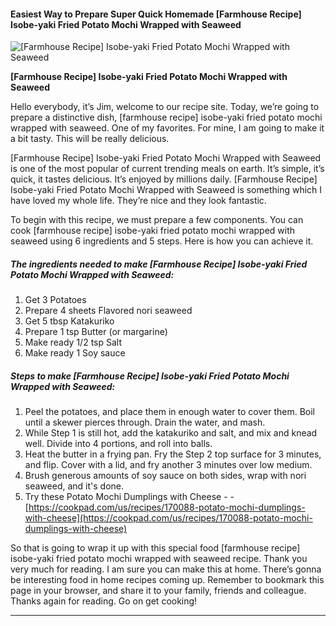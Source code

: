             

#### Easiest Way to Prepare Super Quick Homemade \[Farmhouse Recipe\] Isobe-yaki Fried Potato Mochi Wrapped with Seaweed

![[Farmhouse Recipe] Isobe-yaki Fried Potato Mochi Wrapped with Seaweed](https://img-global.cpcdn.com/recipes/5835087575777280/751x532cq70/farmhouse-recipe-isobe-yaki-fried-potato-mochi-wrapped-with-seaweed-recipe-main-photo.jpg)

**\[Farmhouse Recipe\] Isobe-yaki Fried Potato Mochi Wrapped with Seaweed**

Hello everybody, it’s Jim, welcome to our recipe site. Today, we’re going to prepare a distinctive dish, \[farmhouse recipe\] isobe-yaki fried potato mochi wrapped with seaweed. One of my favorites. For mine, I am going to make it a bit tasty. This will be really delicious.

\[Farmhouse Recipe\] Isobe-yaki Fried Potato Mochi Wrapped with Seaweed is one of the most popular of current trending meals on earth. It’s simple, it’s quick, it tastes delicious. It’s enjoyed by millions daily. \[Farmhouse Recipe\] Isobe-yaki Fried Potato Mochi Wrapped with Seaweed is something which I have loved my whole life. They’re nice and they look fantastic.

To begin with this recipe, we must prepare a few components. You can cook \[farmhouse recipe\] isobe-yaki fried potato mochi wrapped with seaweed using 6 ingredients and 5 steps. Here is how you can achieve it.

##### The ingredients needed to make \[Farmhouse Recipe\] Isobe-yaki Fried Potato Mochi Wrapped with Seaweed:

1.  Get 3 Potatoes
2.  Prepare 4 sheets Flavored nori seaweed
3.  Get 5 tbsp Katakuriko
4.  Prepare 1 tsp Butter (or margarine)
5.  Make ready 1/2 tsp Salt
6.  Make ready 1 Soy sauce

##### Steps to make \[Farmhouse Recipe\] Isobe-yaki Fried Potato Mochi Wrapped with Seaweed:

1.  Peel the potatoes, and place them in enough water to cover them. Boil until a skewer pierces through. Drain the water, and mash.
2.  While Step 1 is still hot, add the katakuriko and salt, and mix and knead well. Divide into 4 portions, and roll into balls.
3.  Heat the butter in a frying pan. Fry the Step 2 top surface for 3 minutes, and flip. Cover with a lid, and fry another 3 minutes over low medium.
4.  Brush generous amounts of soy sauce on both sides, wrap with nori seaweed, and it's done.
5.  Try these Potato Mochi Dumplings with Cheese - - [https://cookpad.com/us/recipes/170088-potato-mochi-dumplings-with-cheese](https://cookpad.com/us/recipes/170088-potato-mochi-dumplings-with-cheese)

So that is going to wrap it up with this special food \[farmhouse recipe\] isobe-yaki fried potato mochi wrapped with seaweed recipe. Thank you very much for reading. I am sure you can make this at home. There’s gonna be interesting food in home recipes coming up. Remember to bookmark this page in your browser, and share it to your family, friends and colleague. Thanks again for reading. Go on get cooking!

* * *